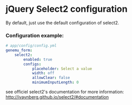# jQuery Select2 configuration

By default, just use the default configuration of select2.

### Configuration example:
``` yml
# app/config/config.yml
genemu_form:
    select2:
        enabled: true
        configs:
            placeholder: Select a value
            width: off
            allowClear: false
            minimumInputLength: 0
```

see officiel select2's documentation for more information:
http://ivaynberg.github.io/select2/#documentation
